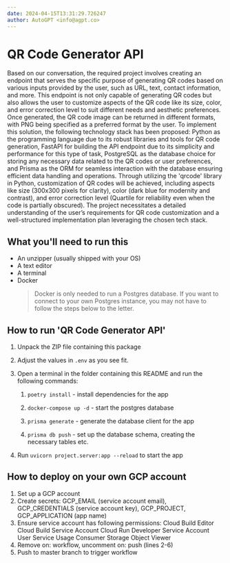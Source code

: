 ```yaml
---
date: 2024-04-15T13:31:29.726247
author: AutoGPT <info@agpt.co>
---
```


# QR Code Generator API

Based on our conversation, the required project involves creating an endpoint that serves the specific purpose of generating QR codes based on various inputs provided by the user, such as URL, text, contact information, and more. This endpoint is not only capable of generating QR codes but also allows the user to customize aspects of the QR code like its size, color, and error correction level to suit different needs and aesthetic preferences. Once generated, the QR code image can be returned in different formats, with PNG being specified as a preferred format by the user. To implement this solution, the following technology stack has been proposed: Python as the programming language due to its robust libraries and tools for QR code generation, FastAPI for building the API endpoint due to its simplicity and performance for this type of task, PostgreSQL as the database choice for storing any necessary data related to the QR codes or user preferences, and Prisma as the ORM for seamless interaction with the database ensuring efficient data handling and operations. Through utilizing the 'qrcode' library in Python, customization of QR codes will be achieved, including aspects like size (300x300 pixels for clarity), color (dark blue for modernity and contrast), and error correction level (Quartile for reliability even when the code is partially obscured). The project necessitates a detailed understanding of the user’s requirements for QR code customization and a well-structured implementation plan leveraging the chosen tech stack.

## What you'll need to run this
* An unzipper (usually shipped with your OS)
* A text editor
* A terminal
* Docker
  > Docker is only needed to run a Postgres database. If you want to connect to your own
  > Postgres instance, you may not have to follow the steps below to the letter.


## How to run 'QR Code Generator API'

1. Unpack the ZIP file containing this package

2. Adjust the values in `.env` as you see fit.

3. Open a terminal in the folder containing this README and run the following commands:

    1. `poetry install` - install dependencies for the app

    2. `docker-compose up -d` - start the postgres database

    3. `prisma generate` - generate the database client for the app

    4. `prisma db push` - set up the database schema, creating the necessary tables etc.

4. Run `uvicorn project.server:app --reload` to start the app

## How to deploy on your own GCP account
1. Set up a GCP account
2. Create secrets: GCP_EMAIL (service account email), GCP_CREDENTIALS (service account key), GCP_PROJECT, GCP_APPLICATION (app name)
3. Ensure service account has following permissions: 
    Cloud Build Editor
    Cloud Build Service Account
    Cloud Run Developer
    Service Account User
    Service Usage Consumer
    Storage Object Viewer
4. Remove on: workflow, uncomment on: push (lines 2-6)
5. Push to master branch to trigger workflow
